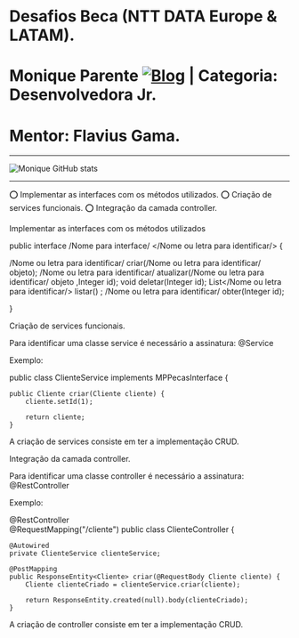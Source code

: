 # Desafios Beca (NTT DATA Europe & LATAM).
# Monique Parente [![Blog](https://img.shields.io/badge/LinkedIn-0077B5?style=for-the-badge&logo=linkedin&logoColor=white)](https://www.linkedin.com/in/monique13/) | Categoria: Desenvolvedora Jr. 
# Mentor: Flavius Gama.
______________________________________________________________________________________________________________________________________________________________________________

![Monique GitHub stats](https://github-readme-stats.vercel.app/api?username=MoniqueParente&show_icons=true&theme=radical)
______________________________________________________________________________________________________________________________________________________________________________

⭕ Implementar as interfaces com os métodos utilizados.
⭕ Criação de services funcionais.
⭕ Integração da camada controller.


Implementar as interfaces com os métodos utilizados

public interface /Nome para interface/ </Nome ou letra para identificar/> {

/Nome ou letra para identificar/ criar(/Nome ou letra para identificar/ objeto);
/Nome ou letra para identificar/ atualizar(/Nome ou letra para identificar/ objeto ,Integer id);
void deletar(Integer id);
List</Nome ou letra para identificar/> listar() ;
/Nome ou letra para identificar/ obter(Integer id);

}

Criação de services funcionais.

Para identificar uma classe service é necessário a assinatura: @Service

Exemplo:

public class ClienteService implements MPPecasInterface <Cliente> {

    public Cliente criar(Cliente cliente) {
        cliente.setId(1);

        return cliente;
    }
  
 A criação de services consiste em ter a implementação CRUD.


Integração da camada controller.

Para identificar uma classe controller é necessário a assinatura: @RestController
 
Exemplo:

@RestController   
@RequestMapping("/cliente")
public class ClienteController {

    @Autowired
    private ClienteService clienteService;
    
    @PostMapping
    public ResponseEntity<Cliente> criar(@RequestBody Cliente cliente) {
        Cliente clienteCriado = clienteService.criar(cliente);

        return ResponseEntity.created(null).body(clienteCriado);
    }

 A criação de controller consiste em ter a implementação CRUD.
